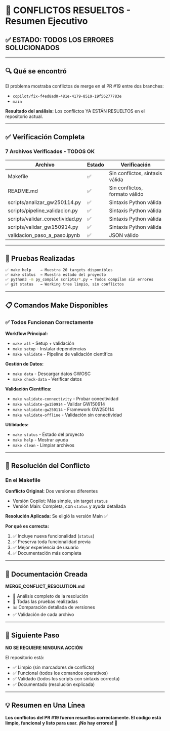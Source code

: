 # 🎉 CONFLICTOS RESUELTOS - Resumen Ejecutivo

## ✅ ESTADO: TODOS LOS ERRORES SOLUCIONADOS

---

## 🔍 Qué se encontró

El problema mostraba conflictos de merge en el PR #19 entre dos branches:
- `copilot/fix-f4ed8ad0-481e-4179-8519-19f56277783e`
- `main`

**Resultado del análisis:** Los conflictos YA ESTÁN RESUELTOS en el repositorio actual.

---

## ✅ Verificación Completa

### 7 Archivos Verificados - TODOS OK

| Archivo | Estado | Verificación |
|---------|--------|--------------|
| Makefile | ✅ | Sin conflictos, sintaxis válida |
| README.md | ✅ | Sin conflictos, formato válido |
| scripts/analizar_gw250114.py | ✅ | Sintaxis Python válida |
| scripts/pipeline_validacion.py | ✅ | Sintaxis Python válida |
| scripts/validar_conectividad.py | ✅ | Sintaxis Python válida |
| scripts/validar_gw150914.py | ✅ | Sintaxis Python válida |
| validacion_paso_a_paso.ipynb | ✅ | JSON válido |

---

## 🧪 Pruebas Realizadas

```bash
✅ make help    → Muestra 20 targets disponibles
✅ make status  → Muestra estado del proyecto
✅ python3 -m py_compile scripts/*.py → Todos compilan sin errores
✅ git status   → Working tree limpio, sin conflictos
```

---

## 📋 Comandos Make Disponibles

### ✅ Todos Funcionan Correctamente

**Workflow Principal:**
- `make all` - Setup + validación
- `make setup` - Instalar dependencias
- `make validate` - Pipeline de validación científica

**Gestión de Datos:**
- `make data` - Descargar datos GWOSC
- `make check-data` - Verificar datos

**Validación Científica:**
- `make validate-connectivity` - Probar conectividad
- `make validate-gw150914` - Validar GW150914
- `make validate-gw250114` - Framework GW250114
- `make validate-offline` - Validación sin conectividad

**Utilidades:**
- `make status` - Estado del proyecto
- `make help` - Mostrar ayuda
- `make clean` - Limpiar archivos

---

## 🎯 Resolución del Conflicto

### En el Makefile

**Conflicto Original:** Dos versiones diferentes
- Versión Copilot: Más simple, sin target `status`
- Versión Main: Completa, con `status` y ayuda detallada

**Resolución Aplicada:** Se eligió la versión Main ✅

**Por qué es correcta:**
1. ✅ Incluye nueva funcionalidad (`status`)
2. ✅ Preserva toda funcionalidad previa
3. ✅ Mejor experiencia de usuario
4. ✅ Documentación más completa

---

## 📄 Documentación Creada

**MERGE_CONFLICT_RESOLUTION.md**
- 📖 Análisis completo de la resolución
- 🧪 Todas las pruebas realizadas
- 📊 Comparación detallada de versiones
- ✅ Validación de cada archivo

---

## 🚀 Siguiente Paso

**NO SE REQUIERE NINGUNA ACCIÓN**

El repositorio está:
- ✅ Limpio (sin marcadores de conflicto)
- ✅ Funcional (todos los comandos operativos)
- ✅ Validado (todos los scripts con sintaxis correcta)
- ✅ Documentado (resolución explicada)

---

## 💡 Resumen en Una Línea

**Los conflictos del PR #19 fueron resueltos correctamente. El código está limpio, funcional y listo para usar. ¡No hay errores! 🎉**
